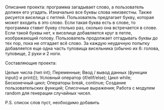 Описание проекта: программа загадывает слово, а пользователь должен его угадать. Изначально все буквы слова неизвестны. 
Также рисуется виселица с петлей. Пользователь предлагает букву, которая может входить в это слово. 
Если такая буква есть в слове, то программа ставит букву столько раз, сколько она встречается в слове. 
Если такой буквы нет, к виселице добавляется круг в петле, изображающий голову. 
Пользователь продолжает отгадывать буквы до тех пор, пока не отгадает всё слово. 
За каждую неудачную попытку добавляется еще одна часть туловища висельника (обычно их 6: голова, туловище, 2 руки и 2 ноги.

Составляющие проекта:

Целые числа (тип int);
Переменные;
Ввод / вывод данных (функции input() и print());
Условный оператор (if/elif/else);
Цикл while;
Бесконечный цикл;
Операторы break, continue;
Создание пользовательских функций;
Списочные выражения;
Работа с модулем random для генерации случайных чисел.

P.S. список слов пуст, необходимо добавить
